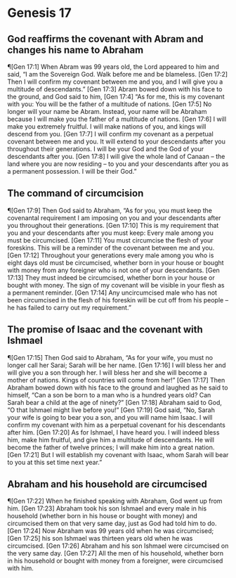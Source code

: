 # Genesis 17

## God reaffirms the covenant with Abram and changes his name to Abraham
¶[Gen 17:1] When Abram was 99 years old, the Lord appeared to him and said, “I am the Sovereign God. Walk before me and be blameless.
[Gen 17:2] Then I will confirm my covenant between me and you, and I will give you a multitude of descendants.”
[Gen 17:3] Abram bowed down with his face to the ground, and God said to him,
[Gen 17:4] “As for me, this is my covenant with you: You will be the father of a multitude of nations.
[Gen 17:5] No longer will your name be Abram. Instead, your name will be Abraham because I will make you the father of a multitude of nations.
[Gen 17:6] I will make you extremely fruitful. I will make nations of you, and kings will descend from you.
[Gen 17:7] I will confirm my covenant as a perpetual covenant between me and you. It will extend to your descendants after you throughout their generations. I will be your God and the God of your descendants after you.
[Gen 17:8] I will give the whole land of Canaan – the land where you are now residing – to you and your descendants after you as a permanent possession. I will be their God.”

## The command of circumcision
¶[Gen 17:9] Then God said to Abraham, “As for you, you must keep the covenantal requirement I am imposing on you and your descendants after you throughout their generations.
[Gen 17:10] This is my requirement that you and your descendants after you must keep: Every male among you must be circumcised.
[Gen 17:11] You must circumcise the flesh of your foreskins. This will be a reminder of the covenant between me and you.
[Gen 17:12] Throughout your generations every male among you who is eight days old must be circumcised, whether born in your house or bought with money from any foreigner who is not one of your descendants.
[Gen 17:13] They must indeed be circumcised, whether born in your house or bought with money. The sign of my covenant will be visible in your flesh as a permanent reminder.
[Gen 17:14] Any uncircumcised male who has not been circumcised in the flesh of his foreskin will be cut off from his people – he has failed to carry out my requirement.”

## The promise of Isaac and the covenant with Ishmael
¶[Gen 17:15] Then God said to Abraham, “As for your wife, you must no longer call her Sarai; Sarah will be her name.
[Gen 17:16] I will bless her and will give you a son through her. I will bless her and she will become a mother of nations. Kings of countries will come from her!”
[Gen 17:17] Then Abraham bowed down with his face to the ground and laughed as he said to himself, “Can a son be born to a man who is a hundred years old? Can Sarah bear a child at the age of ninety?”
[Gen 17:18] Abraham said to God, “O that Ishmael might live before you!”
[Gen 17:19] God said, “No, Sarah your wife is going to bear you a son, and you will name him Isaac. I will confirm my covenant with him as a perpetual covenant for his descendants after him.
[Gen 17:20] As for Ishmael, I have heard you. I will indeed bless him, make him fruitful, and give him a multitude of descendants. He will become the father of twelve princes; I will make him into a great nation.
[Gen 17:21] But I will establish my covenant with Isaac, whom Sarah will bear to you at this set time next year.”

## Abraham and his household are circumcised
¶[Gen 17:22] When he finished speaking with Abraham, God went up from him.
[Gen 17:23] Abraham took his son Ishmael and every male in his household (whether born in his house or bought with money) and circumcised them on that very same day, just as God had told him to do.
[Gen 17:24] Now Abraham was 99 years old when he was circumcised;
[Gen 17:25] his son Ishmael was thirteen years old when he was circumcised.
[Gen 17:26] Abraham and his son Ishmael were circumcised on the very same day.
[Gen 17:27] All the men of his household, whether born in his household or bought with money from a foreigner, were circumcised with him.
